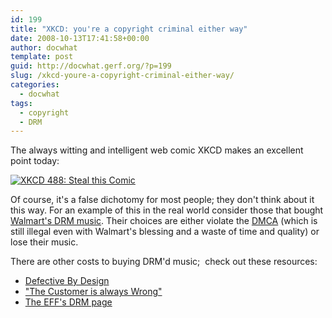 ```yaml
---
id: 199
title: "XKCD: you're a copyright criminal either way"
date: 2008-10-13T17:41:58+00:00
author: docwhat
template: post
guid: http://docwhat.gerf.org/?p=199
slug: /xkcd-youre-a-copyright-criminal-either-way/
categories:
  - docwhat
tags:
  - copyright
  - DRM
---
```


The always witting and intelligent web comic XKCD makes an excellent point today:

[![XKCD 488: Steal this Comic](https://imgs.xkcd.com/comics/steal_this_comic.png)](https://xkcd.com/488/)

Of course, it's a false dichotomy for most people; they don't think
about it this way. For an example of this in the real world consider
those that bought [Walmart's DRM
music](http://boingboing.net/2008/09/26/walmart-shutting-dow.html).
Their choices are either violate the
[DMCA](http://en.wikipedia.org/wiki/Digital_Millennium_Copyright_Act)
(which is still illegal even with Walmart's blessing and a waste of time
and quality) or lose their music.

<!-- more -->

There are other costs to buying DRM'd music;  check out these resources:

-   [Defective By Design](http://www.defectivebydesign.org/)
-   ["The Customer is always
    Wrong"](http://www.eff.org/pages/customer-always-wrong-users-guide-drm-online-music)
-   [The EFF's DRM page](http://www.eff.org/issues/drm)
